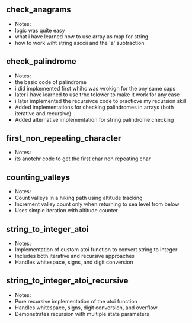 ## check_anagrams
- Notes: 
- logic was quite easy
- what i have learned how to use array as map for string
- how to work wiht string asccii and the 'a' subtraction

## check_palindrome
- Notes:
- the basic code of palindrome
- i did impkemented first whihc was wrokign for the ony same caps
- later i have learned to use trhe tolower to make it work for any case
- i later implemented the recursivce code to practicve my recursion skill
- Added implementations for checking palindromes in arrays (both iterative and recursive)
- Added alternative implementation for string palindrome checking

## first_non_repeating_character
- Notes:
- its anotehr code to get the first char non repeating char

## counting_valleys
- Notes:
- Count valleys in a hiking path using altitude tracking
- Increment valley count only when returning to sea level from below
- Uses simple iteration with altitude counter

## string_to_integer_atoi
- Notes:
- Implementation of custom atoi function to convert string to integer
- Includes both iterative and recursive approaches
- Handles whitespace, signs, and digit conversion

## string_to_integer_atoi_recursive
- Notes:
- Pure recursive implementation of the atoi function
- Handles whitespace, signs, digit conversion, and overflow
- Demonstrates recursion with multiple state parameters